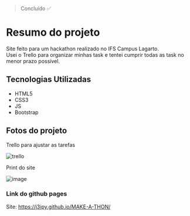 > Concluído ✅

# Resumo do projeto
Site feito para um hackathon realizado no IFS Campus Lagarto. <br>
Usei o Trello para organizar minhas task e tentei cumprir todas as task no menor prazo possível.

## Tecnologias Utilizadas  
- HTML5
- CSS3
- JS
- Bootstrap

## Fotos do projeto

<p>Trello para ajustar as tarefas</p>

![trello](https://github.com/user-attachments/assets/a182d53e-3724-4c34-b825-8ee95602b102)

<p>Print do site</p>

![image](https://github.com/user-attachments/assets/caf14bc6-8cb5-441b-a6f2-28371c8878b7)




### Link do github pages
Site: https://j3ipy.github.io/MAKE-A-THON/

